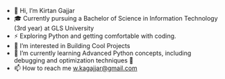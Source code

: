 - 👋 Hi, I’m Kirtan Gajjar
- 🎓 Currently pursuing a Bachelor of Science in Information Technology (3rd year) at GLS University
- ⚡ Exploring Python and getting comfortable with coding.
- 👀 I’m interested in Building Cool Projects
- 🌱 I’m currently learning Advanced Python concepts, including debugging and optimization       techniques 🐍
- 📫 How to reach me w.kagajjar@gmail.com

<!---
k-gajjar-365/k-gajjar-365 is a ✨ special ✨ repository because its `README.md` (this file) appears on your GitHub profile.
You can click the Preview link to take a look at your changes.
--->
